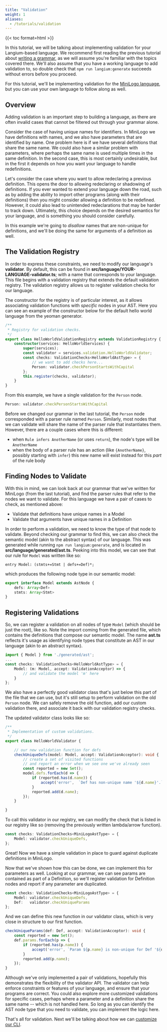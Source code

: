 ```yaml
---
title: "Validation"
weight: 1
aliases:
  - /tutorials/validation
---
```


{{< toc format=html >}}

In this tutorial, we will be talking about implementing validation for your Langium-based language. We recommend first reading the previous tutorial about [writing a grammar](/docs/learn/minilogo/writing_a_grammar/), as we will assume you're familiar with the topics covered there. We'll also assume that you have a working language to add validation to, so double check that `npm run langium:generate` succeeds without errors before you proceed.

For this tutorial, we'll be implementing validation for the [MiniLogo language](https://github.com/TypeFox/langium-minilogo), but you can use your own language to follow along as well.

## Overview

Adding validation is an important step to building a language, as there are often invalid cases that cannot be filtered out through your grammar alone.

Consider the case of having unique names for identifiers. In MiniLogo we have definitions with names, and we also have parameters that are identified by name. One problem here is if we have several definitions that share the same name. We could also have a similar problem with parameters, where perhaps the same name is used multiple times in the same definition. In the second case, this is most certainly undesirable, but in the first it depends on how you want your language to handle redefinitions.

Let's consider the case where you want to allow redeclaring a previous definition. This opens the door to allowing redeclaring or shadowing of definitions. If you ever wanted to extend your language down the road, such as by adding the ability to import other programs (along with their definitions) then you might consider allowing a definition to be redefined. However, it could also lead to unintended redeclarations that may be harder to track down. Ultimately, this choice depends on the desired semantics for your language, and is something you should consider carefully.

In this example we're going to *disallow* names that are non-unique for definitions, and we'll be doing the same for arguments of a definition as well.

## The Validation Registry

In order to express these constraints, we need to modify our language's **validator**. By default, this can be found in **src/language/YOUR-LANGUAGE-validator.ts**; with a name that corresponds to your language. This file begins with a validation registry that extends the default validation registry. The validation registry allows us to register validation checks for our language.

The constructor for the registry is of particular interest, as it allows associating validation functions with *specific* nodes in your AST. Here you can see an example of the constructor below for the default hello world language from the yeoman generator.

```ts
/**
 * Registry for validation checks.
 */
export class HelloWorldValidationRegistry extends ValidationRegistry {
    constructor(services: HelloWorldServices) {
        super(services);
        const validator = services.validation.HelloWorldValidator;
        const checks: ValidationChecks<HelloWorldAstType> = {
            // we want to add checks here...
            Person: validator.checkPersonStartsWithCapital
        };
        this.register(checks, validator);
    }
}
```

From this example, we have a single validation for the `Person` node.

```ts
Person: validator.checkPersonStartsWithCapital
```

Before we changed our grammar in the last tutorial, the `Person` node corresponded with a parser rule named `Person`. Similarly, most nodes that we can validate will share the name of the parser rule that instantiates them. However, there are a couple cases where this is different:

- when `Rule infers AnotherName` (or uses `return`), the node's type will be `AnotherName`
- when the body of a parser rule has an action (like `{AnotherName}`, possibly starting with `infer`) this new name will exist instead for this *part* of the rule body

## Finding Nodes to Validate

With this in mind, we can look back at our grammar that we've written for MiniLogo (from the last tutorial), and find the parser rules that refer to the nodes we want to validate. For this language we have a pair of cases to check, as mentioned above:

- Validate that definitions have unique names in a Model
- Validate that arguments have unique names in a Definition

In order to perform a validation, we need to know the type of that node to validate. Beyond checking our grammar to find this, we can also check the semantic model (akin to the abstract syntax) of our language. This was generated while running `npm run langium:generate`, and is located in **src/language/generated/ast.ts**. Peeking into this model, we can see that our rule for `Model` was written like so:

```langium
entry Model: (stmts+=Stmt | defs+=Def)*;
```

which produces the following node type in our semantic model:

```ts
export interface Model extends AstNode {
    defs: Array<Def>
    stmts: Array<Stmt>
}
```

## Registering Validations

So, we can register a validation on all nodes of type `Model` (which should be just the root), like so. Note the import coming from the generated file, which contains the definitions that compose our semantic model. The name **ast.ts** reflects it's usage as identifying node types that constitute an AST in our language (akin to an abstract syntax).

```ts
import { Model } from './generated/ast';
...
const checks: ValidationChecks<HelloWorldAstType> = {
    Model: (m: Model, accept: ValidationAcceptor) => {
        // and validate the model 'm' here
    }
};
```

We also have a perfectly good validator class that's just below this part of the file that we can use, but it's still setup to perform validation on the old `Person` node. We can safely remove the old function, add our custom validation there, and associate it back with our validation registry checks.

The updated validator class looks like so:

```ts
/**
 * Implementation of custom validations.
 */
export class HelloWorldValidator {

    // our new validation function for defs
    checkUniqueDefs(model: Model, accept: ValidationAcceptor): void {
        // create a set of visited functions
        // and report an error when we see one we've already seen
        const reported = new Set();
        model.defs.forEach(d => {
            if (reported.has(d.name)) {
                accept('error',  `Def has non-unique name '${d.name}'.`,  {node: d, property: 'name'});
            }
            reported.add(d.name);
        });
    }

}
```

To call this validator in our registry, we can modify the check that is listed in our registry like so (removing the previously written lambda/arrow function).

```ts
const checks: ValidationChecks<MiniLogoAstType> = {
    Model: validator.checkUniqueDefs,
};
```

Great! Now we have a simple validation in place to guard against duplicate definitions in MiniLogo.

Now that we've shown how this can be done, we can implement this for parameters as well. Looking at our grammar, we can see params are contained as part of a Definition, so we'll register validation for Definition nodes and report if any parameter are duplicated.

```ts
const checks: ValidationChecks<MiniLogoAstType> = {
    Model: validator.checkUniqueDefs,
    Def:   validator.checkUniqueParams
};
```

And we can define this new function in our validator class, which is very close in structure to our first function.

```ts
checkUniqueParams(def: Def, accept: ValidationAcceptor): void {
    const reported = new Set();
    def.params.forEach(p => {
        if (reported.has(p.name)) {
            accept('error', `Param ${p.name} is non-unique for Def '${def.name}'`, {node: p, property: 'name'});
        }
        reported.add(p.name);
    });
}
```

Although we've only implemented a pair of validations, hopefully this demonstrates the flexibility of the validator API. The validator can help enforce constraints or features of your language, and ensure that your programs are correct. You could also explore more customized validations for specific cases, perhaps where a parameter and a definition share the same name -- which is not handled here. So long as you can identify the AST node type that you need to validate, you can implement the logic here.

That's all for validation. Next we'll be talking about how we can [customize our CLI](/docs/learn/minilogo/customizing_cli).
